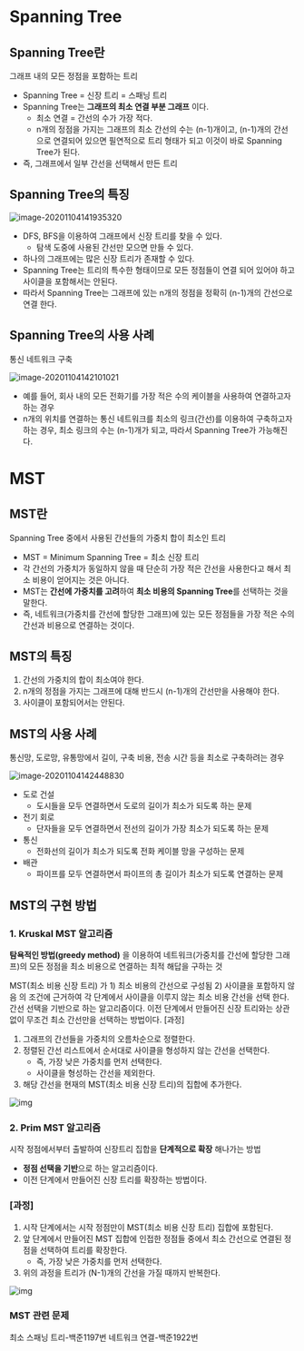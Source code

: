 # Spanning Tree

## Spanning Tree란

그래프 내의 모든 정점을 포함하는 트리

- Spanning Tree = 신장 트리 = 스패닝 트리
- Spanning Tree는 **그래프의 최소 연결 부분 그래프** 이다.
  - 최소 연결 = 간선의 수가 가장 적다.
  - n개의 정점을 가지는 그래프의 최소 간선의 수는 (n-1)개이고, (n-1)개의 간선으로 연결되어 있으면 필연적으로 트리 형태가 되고 이것이 바로 Spanning Tree가 된다.
- 즉, 그래프에서 일부 간선을 선택해서 만든 트리

## Spanning Tree의 특징

![image-20201104141935320](C:\Users\쭈아\AppData\Roaming\Typora\typora-user-images\image-20201104141935320.png)

- DFS, BFS을 이용하여 그래프에서 신장 트리를 찾을 수 있다.
  - 탐색 도중에 사용된 간선만 모으면 만들 수 있다.
- 하나의 그래프에는 많은 신장 트리가 존재할 수 있다.
- Spanning Tree는 트리의 특수한 형태이므로 모든 정점들이 연결 되어 있어야 하고 사이클을 포함해서는 안된다.
- 따라서 Spanning Tree는 그래프에 있는 n개의 정점을 정확히 (n-1)개의 간선으로 연결 한다.



## Spanning Tree의 사용 사례
통신 네트워크 구축

![image-20201104142101021](C:\Users\쭈아\AppData\Roaming\Typora\typora-user-images\image-20201104142101021.png)

- 예를 들어, 회사 내의 모든 전화기를 가장 적은 수의 케이블을 사용하여 연결하고자 하는 경우
- n개의 위치를 연결하는 통신 네트워크를 최소의 링크(간선)를 이용하여 구축하고자 하는 경우, 최소 링크의 수는 (n-1)개가 되고, 따라서 Spanning Tree가 가능해진다.

# MST
## MST란
Spanning Tree 중에서 사용된 간선들의 가중치 합이 최소인 트리

- MST = Minimum Spanning Tree = 최소 신장 트리
- 각 간선의 가중치가 동일하지 않을 때 단순히 가장 적은 간선을 사용한다고 해서 최소 비용이 얻어지는 것은 아니다.
- MST는 **간선에 가중치를 고려**하여 **최소 비용의 Spanning Tree**를 선택하는 것을 말한다.
- 즉, 네트워크(가중치를 간선에 할당한 그래프)에 있는 모든 정점들을 가장 적은 수의 간선과 비용으로 연결하는 것이다.

## MST의 특징

1. 간선의 가중치의 합이 최소여야 한다.
2. n개의 정점을 가지는 그래프에 대해 반드시 (n-1)개의 간선만을 사용해야 한다.
3. 사이클이 포함되어서는 안된다.

## MST의 사용 사례
통신망, 도로망, 유통망에서 길이, 구축 비용, 전송 시간 등을 최소로 구축하려는 경우

![image-20201104142448830](C:\Users\쭈아\AppData\Roaming\Typora\typora-user-images\image-20201104142448830.png)

- 도로 건설
  - 도시들을 모두 연결하면서 도로의 길이가 최소가 되도록 하는 문제
- 전기 회로
  - 단자들을 모두 연결하면서 전선의 길이가 가장 최소가 되도록 하는 문제
- 통신
  - 전화선의 길이가 최소가 되도록 전화 케이블 망을 구성하는 문제
- 배관
  - 파이프를 모두 연결하면서 파이프의 총 길이가 최소가 되도록 연결하는 문제

## MST의 구현 방법

### 1. Kruskal MST 알고리즘
**탐욕적인 방법(greedy method)** 을 이용하여 네트워크(가중치를 간선에 할당한 그래프)의 모든 정점을 최소 비용으로 연결하는 최적 해답을 구하는 것

MST(최소 비용 신장 트리) 가 1) 최소 비용의 간선으로 구성됨 2) 사이클을 포함하지 않음 의 조건에 근거하여 각 단계에서 사이클을 이루지 않는 최소 비용 간선을 선택 한다.
간선 선택을 기반으로 하는 알고리즘이다.
이전 단계에서 만들어진 신장 트리와는 상관없이 무조건 최소 간선만을 선택하는 방법이다.
[과정]

1. 그래프의 간선들을 가중치의 오름차순으로 정렬한다.
2. 정렬된 간선 리스트에서 순서대로 사이클을 형성하지 않는 간선을 선택한다.
   - 즉, 가장 낮은 가중치를 먼저 선택한다.
   - 사이클을 형성하는 간선을 제외한다.
3. 해당 간선을 현재의 MST(최소 비용 신장 트리)의 집합에 추가한다.

![img](https://gmlwjd9405.github.io/images/algorithm-mst/kruskal-example2.png)

### 2. Prim MST 알고리즘
시작 정점에서부터 출발하여 신장트리 집합을 **단계적으로 확장** 해나가는 방법

- **정점 선택을 기반**으로 하는 알고리즘이다.
- 이전 단계에서 만들어진 신장 트리를 확장하는 방법이다.

### [과정]

1. 시작 단계에서는 시작 정점만이 MST(최소 비용 신장 트리) 집합에 포함된다.
2. 앞 단계에서 만들어진 MST 집합에 인접한 정점들 중에서 최소 간선으로 연결된 정점을 선택하여 트리를 확장한다.
   - 즉, 가장 낮은 가중치를 먼저 선택한다.
3. 위의 과정을 트리가 (N-1)개의 간선을 가질 때까지 반복한다.

![img](https://gmlwjd9405.github.io/images/algorithm-mst/prim-example.png)

### MST 관련 문제
최소 스패닝 트리-백준1197번
네트워크 연결-백준1922번